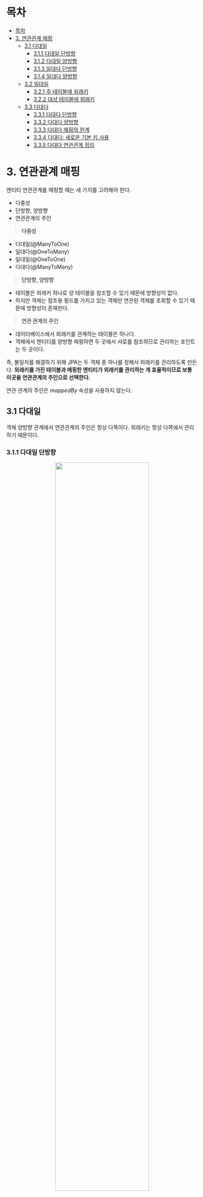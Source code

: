 # 목차
- [목차](#목차)
- [3. 연관관계 매핑](#3-연관관계-매핑)
  - [3.1 다대일](#31-다대일)
    - [3.1.1 다대일 단방향](#311-다대일-단방향)
    - [3.1.2 다대일 양방향](#312-다대일-양방향)
    - [3.1.3 일대다 단방향](#313-일대다-단방향)
    - [3.1.4 일대다 양방향](#314-일대다-양방향)
  - [3.2 일대일](#32-일대일)
    - [3.2.1 주 테이블에 외래키](#321-주-테이블에-외래키)
    - [3.2.2 대상 테이블에 외래키](#322-대상-테이블에-외래키)
  - [3.3 다대다](#33-다대다)
    - [3.3.1 다대다 단방향](#331-다대다-단방향)
    - [3.3.2 다대다 양방향](#332-다대다-양방향)
    - [3.3.3 다대다 매핑의 한계](#333-다대다-매핑의-한계)
    - [3.3.4 다대다: 새로운 기본 키 사용](#334-다대다-새로운-기본-키-사용)
    - [3.3.5 다대다 연관관계 정리](#335-다대다-연관관계-정리)

# 3. 연관관계 매핑

엔티티 연관관계를 매핑할 때는 세 가지를 고려해야 한다.

- 다중성
- 단방향, 양방향
- 연관관계의 주인

> **다중성**

- 다대일(@ManyToOne)
- 일대다(@OneToMany)
- 일대일(@OneToOne)
- 다대다(@ManyToMany)

> **단방향, 양방향**

- 테이블은 외래키 하나로 양 테이블을 참조할 수 있기 때문에 방향성이 없다.
- 하지만 객체는 참조용 필드를 가지고 있는 객체만 연관된 객체를 조회할 수 있기 때문에 방향성이 존재한다.

> **연관 관계의 주인**

- 데이터베이스에서 외래키를 관계하는 테이블은 하나다.
- 객체에서 엔티티를 양방향 매핑하면 두 곳에서 서로를 참조하므로 관리하는 포인트는 두 곳이다.

즉, 불일치를 해결하기 위해 JPA는 두 객체 중 하나를 정해서 외래키를 관리하도록 만든다.
**외래키를 가진 테이블과 매핑한 엔티티가 외래키를 관리하는 게 효율적이므로 보통 이곳을 연관관계의 주인으로 선택한다.**

연관 관계의 주인은 _mappedBy_ 속성을 사용하지 않는다.

## 3.1 다대일

객체 양방향 관계에서 연관관계의 주인은 항상 다쪽이다. 외래키는 항상 다쪽에서 관리하기 때문이다.

### 3.1.1 다대일 단방향

<div align="center">
<img src="img_6.png" width="70%">
</div>

### 3.1.2 다대일 양방향

- 객체 연관관계에서 실선이 연관관계의 주인.
- 점선은 연관관계의 주인이 아니다.

<div align="center">
<img src="img_7.png" width="70%">
</div>

양방향 연관관계는 항상 서로를 참조해야 된다. 한쪽만 참조한 상태라면 JPA를 사용하지 않는 순수 테스트 코드에서 객체 그래프 탐색 시 NULL 을 반환할 수 있기 때문이다.

```java
@Entity
public class Member {

  //...

  @ManyToOne
  @JoinColumn(name = "TEAM_ID")
  private Team team;

  //연관관계 편의 메서드
  public void setTeam(Team team) {
    this.team = team;

    //무한루프 체크
    if (!team.getMembers().contains(this)) {
      team.getMembers().add(this);
    }
  }
}
```

```java
@Entity
public class Team {

  //...

  @OneToMany(mappedBy = "team")
  private List<Member> members = new ArrayList<>();

	public void addMember(Member member) {
		this.members.add(member);

		//무한 루프 체크
		if (member.getTeam() != this) {
			member.setTeam(this);
		}
	}
}
```

- 연관관계 편의 메서드는 한 곳에만 작성하거나 양쪽 다 작성 가능하다.
- 양쪽 작성 시 무한루프에 빠지므로 무한 루프 체크가 반드시 필요하다.

> **Note.**  
> 예를 들어 Member.toString()에서 getTeam()을 호출하고 Team.toString()에서 getMember()를 호출하면
> 무한 루프에 빠진다. 이런 문제는 JSON으로 변환할 때 자주 발생하는데 JSON 라이브러리들은 무한 루프에 빠지지
> 않도록 어노테이션 기능을 제공한다. 그리고 Lombok 라이브러리를 사용할 때도 자주 발생한다.

### 3.1.3 일대다 단방향

<div align="center">
<img src="img_8.png" width="70%">
</div>

- 그림을 보면 _Team.members_ 로 _MEMBER_ 테이블의 _TEAM_ID_ 외래키를 관리한다.

보통 자신이 매핑한 테이블에서 외래키를 관리하지만 이 그림은 반대로 되어 있다. 이것은 테이블은 항상 다쪽 테이블에서 외래키를 관리하기 때문인데, Member 객체에는 외래 키를
참조할 필드가 없다.

일대다 단방향은 _@JoinColumn_ 어노테이션을 반드시 추가해야 한다. 그렇지 않으면 중간에 테이블을 하나 추가하는 조인 테이블 방식을 사용한다.

### 3.1.4 일대다 양방향

이 매핑은 공식적으로 존재하지 않는다. 다대일 양방향 매핑을 사용하자.

## 3.2 일대일

일대일 관계는 양쪽이 서로 하나의 관계만 가진다.

- **특징:**
  - 일대일 관계는 그 반대도 항상 일대일 관계다.
  - 일대일 관계는 어느 곳이나 외래 키를 가질 수 있다.

### 3.2.1 주 테이블에 외래키

- 주 테이블에 외래 키를 두고 대상 테이블을 참조한다.
- 외래 키를 객체 참조와 비슷하게 사용할 수 있기 때문에 객체지향 개발자들이 선호한다.

<div align="center">
<img src="img_9.png" width="70%">
</div>

### 3.2.2 대상 테이블에 외래키

- 전통적인 데이터베이스 개발자들이 선호한다.
- 테이블 관계를 일대일에서 일대다로 변경할 때 테이블 구조를 그대로 유지할 수 있다.

<div align="center">
<img src="img_10.png" width="70%">
</div>

일대일 관계 중 대상 테이블에 외래 키가 있는 경우, 단방향 관계는 성립할 수 없으므로 양방향으로 만들어야한다.

```java
@Entity
public class Member {

  @Id
  @GeneratedValue
  @Column(name = "MEMBER_ID")
  private Long id;

  private String username;

  @OneToOne(mappedBy = "member")
  private Locker locker;
}
```

```java
@Entity
public class Locker {

  @Id
  @GeneratedValue
  @Column(name = "LOCKER_ID")
  private Long id;

  private String name;

  @OneToOne
  @JoinColumn(name = "MEMBER_ID")
  private Member member;
}
```

## 3.3 다대다

- 관계형 데이터베이스에서 다대다 관계는 표현이 불가능하다. 다대다를 사용하려면 중간 테이블을 거쳐 일대다, 다대일 관계로 풀어내야 한다.
- 하지만 객체는 다대다 관계가 가능하다. 양쪽 전부에 컬렉션을 추가해 참조하기만 하면 되기 때문이다.

### 3.3.1 다대다 단방향

<div align="center">
<img src="img_11.png" width="70%">
</div>

```java
@Entity
public class Member {

  @Id
  @Column(name = "MEMBER_ID")
  private String id;

  private String username;

  @ManyToMany
  @JoinTable(name = "MEMBER_PRODUCT",
          joinColumns = @JoinColumn(name = "MEMBER_ID"),
          inverseJoinColumns = @JoinColumn(name = "PRODUCT_ID"))
  private List<Product> products = new ArrayList<Product>();
}
```

```java
@Entity
public class Product {

  @Id
  @Column(name = "PRODUCT_ID")
  private String id;

  private String name;
}
```

- @JoinTable 속성:
  - name: 연결 테이블을 지정한다.
  - joinColumns: 현재 방향인 회원과 매핑할 조인 컬럼 정보를 지정한다.
  - inverseJoinColumns: 반대 방향인 상품과 매핑할 조인 컬럼 정보를 지정한다.

### 3.3.2 다대다 양방향

다대다 매핑은 역방향도 _@ManyToMany_ 를 사용한다.

```java
@Entity
public class Product {

  @Id
  @Column(name = "PRODUCT_ID")
  private String id;

  private String name;

  @ManyToMany(mappedBy = "products") // 역방향 추가
  private List<Member> members;
}
```

양방향이므로 아래의 연관관계 편의 메서드를 `Member.java`에 추가해주면 편하다.

```java
public void addProduct(Product product){
   ...
   products.add(product);
   product.getMember().add(this);
}
```

### 3.3.3 다대다 매핑의 한계

_@ManyToMany_ 를 사용하면 연결 테이블을 자동으로 설정해주기 때문에 편하다.
하지만 다대다 매핑에도 단점이 존재한다.

- 실제 상황에서 연결 테이블은 단순히 연결만 하고 끝나지 않는다.
- 주문시간, 수량 같은 데이터가 들어올 수 있다.

![img_12.png](img_12.png)

주문 수량과 주문 시간은 _Member_ 엔티티와 _Product_ 엔티티에서 참조가 불가능하다.
그렇기 때문에 _Member_Product_ 엔티티를 별도로 만들고 일대다, 다대일로 풀어내야 한다.

> **회원상품 엔티티 코드**

```java
@Entity
@IdClass(MemberProductId.class)
public class MemberProduct {

  @Id
  @ManyToOne
  @JoinColumn(name = "MEMBER_ID")
  private Member member;

  @Id
  @ManyTOOne
  @JoinColumn(name = "PRODUCT_ID")
  private Product product;

  private int orderAmount;
  private Date orderDate;
}
```

> **회원상품 식별자 클래스**

```java
public class MemberProductId implements Serializable {
	
	private String member;
	private String product;
	
	//hashCode and Equals
}
```

- 기본키를 매핑하는 _@Id_ 와 외래 키를 매핑하는 _@JoinColumn_ 을 동시에 적용.
- _@IdClass_ 를 사용해서 복합 기본 키를 매핑

JPA에서 복합 키를 사용하려면 별도의 식별자 클래스를 만들어야 한다.

- 복합 키 식별자의 특징:
  - `Serializable` 구현
  - `equals`와 `hashCode`구현
  - 기본 생성자 필수
  - 식별자 클래스는 public

> **식별관계란?**  
> 부모 테이블의 기본 키를 받아서 자신의 기본 키 + 외래 키로 사용하는 것을 데이터베이스 용어로 식별 관계라고 한다.

### 3.3.4 다대다: 새로운 기본 키 사용

복합 키를 사용하기 위해선 식별자 클래스도 만들어야 하고 @IdClass, equals, hashCode 도 구현해야 하기 때문에
복잡하다. 이것보다 데이터베이스에서 자동으로 생성해주는 대리 키를 Long 값으로 사용하면 간단한 매핑이 가능하다.

![img_13.png](img_13.png)

> **Order 엔티티**

```java
@Getter
@Setter
@Entity
@Table(name = "orders")
public class Order {

	@Id
	@GeneratedValue(strategy = GenerationType.IDENTITY)
	@Column(name = "ORDER_ID")
	private Long id;

	@ManyToOne
	@JoinColumn(name = "MEMBER_ID")
	private Member member;


	@ManyToOne
	@JoinColumn(name = "PRODUCT_ID")
	private Product product;

	private int orderAmount;
}
```

- 식별자 클래스를 구현하지 않아도 되기 때문에 코드가 단순해졌다.
- Table 이름을 _ORDERS_ 로 해준 이유는 데이터베이스에 _order_ 가 예약어로 잡혀있어 에러를 일으킨다. (MySQL 기준)


### 3.3.5 다대다 연관관계 정리

다대다를 다대일, 일대다 관계로 풀어내기 위해선 식별자를 어떻게 구성해야할지 선택해야 한다.

- 식별 관계: 받아온 식별자를 외래키 + 기본키로 사용
- 비식별 관계: 받아온 식별자는 외래키로만 사용, 새로운 식별자를 추가
